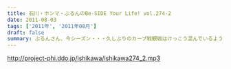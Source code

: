 ```yaml
---
title: 石川・ホンマ・ぶるんのBe-SIDE Your Life! vol.274-2
date: 2011-08-03
tags: ['2011年', '2011年08月']
draft: false
summary: ぶるんさん、今シーズン・・・久しぶりのカープ戦観戦はけっこう混んでいるようです。神宮でビールいいですね～～NAMAE
---
```


http://project-phi.ddo.jp/ishikawa/ishikawa274_2.mp3
